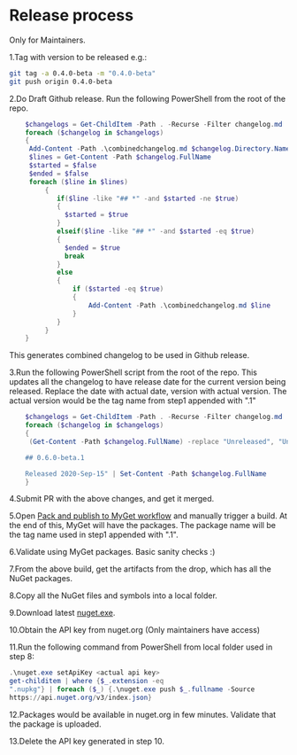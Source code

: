 # Release process

Only for Maintainers.

1.Tag with version to be released e.g.:

   ```sh
   git tag -a 0.4.0-beta -m "0.4.0-beta"
   git push origin 0.4.0-beta
   ```

2.Do Draft Github release. Run the following PowerShell from the root of the
   repo.

```powershell
    $changelogs = Get-ChildItem -Path . -Recurse -Filter changelog.md
    foreach ($changelog in $changelogs)
    {
     Add-Content -Path .\combinedchangelog.md $changelog.Directory.Name
     $lines = Get-Content -Path $changelog.FullName
     $started = $false
     $ended = $false
     foreach ($line in $lines)
         {
            if($line -like "## *" -and $started -ne $true)
            {
              $started = $true
            }
            elseif($line -like "## *" -and $started -eq $true)
            {
              $ended = $true
              break
            }
            else
            {
                if ($started -eq $true)
                {
                    Add-Content -Path .\combinedchangelog.md $line
                }
            }
         }
    }
```

   This generates combined changelog to be used in Github release.

3.Run the following PowerShell script from the root of the repo.
   This updates all the changelog to have release date for the
   current version being released.
   Replace the date with actual date, version with actual version.
   The actual version would be the tag name from step1 appended with
   ".1"

```powershell
    $changelogs = Get-ChildItem -Path . -Recurse -Filter changelog.md
    foreach ($changelog in $changelogs)
    {
     (Get-Content -Path $changelog.FullName) -replace "Unreleased", "Unreleased

    ## 0.6.0-beta.1

    Released 2020-Sep-15" | Set-Content -Path $changelog.FullName
    }
```

4.Submit PR with the above changes, and get it merged.

5.Open [Pack and publish to MyGet
   workflow](https://github.com/open-telemetry/opentelemetry-dotnet/actions?query=workflow%3A%22Pack+and+publish+to+Myget%22)
   and manually trigger a build. At the end of this, MyGet will have the
   packages. The package name will be the tag name used in step1 appended with
   ".1".

6.Validate using MyGet packages. Basic sanity checks :)

7.From the above build, get the artifacts from the drop, which has all the
   NuGet packages.

8.Copy all the NuGet files and symbols into a local folder.

9.Download latest [nuget.exe](https://www.nuget.org/downloads).

10.Obtain the API key from nuget.org (Only maintainers have access)

11.Run the following command from PowerShell from local folder used in step 8:

   ```powershell
   .\nuget.exe setApiKey <actual api key>
   get-childitem | where {$_.extension -eq
   ".nupkg"} | foreach ($_) {.\nuget.exe push $_.fullname -Source
   https://api.nuget.org/v3/index.json}
   ```

12.Packages would be available in nuget.org in few minutes.
   Validate that the package is uploaded.

13.Delete the API key generated in step 10.
